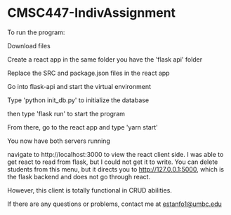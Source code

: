 # CMSC447-IndivAssignment

To run the program:


Download files


Create a react app in the same folder you have the 'flask api' folder


Replace the SRC and package.json files in the react app


Go into flask-api and start the virtual environment

Type 'python init_db.py' to initialize the database

then type 'flask run' to start the program

From there, go to the react app and type 'yarn start'


You now have both servers running


navigate to http://localhost:3000 to view the react client side. I was able to get react to read from flask, but I could not get it to write. You can delete students from this menu, but it directs you to http://127.0.0.1:5000, which is the flask backend and does not go through react.


However, this client is totally functional in CRUD abilities.


If there are any questions or problems, contact me at estanfo1@umbc.edu
